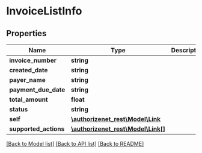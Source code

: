 # InvoiceListInfo

## Properties
Name | Type | Description | Notes
------------ | ------------- | ------------- | -------------
**invoice_number** | **string** |  | 
**created_date** | **string** |  | [optional] 
**payer_name** | **string** |  | 
**payment_due_date** | **string** |  | [optional] 
**total_amount** | **float** |  | 
**status** | **string** |  | [optional] 
**self** | [**\authorizenet_rest\Model\Link**](Link.md) |  | [optional] 
**supported_actions** | [**\authorizenet_rest\Model\Link[]**](Link.md) |  | [optional] 

[[Back to Model list]](../README.md#documentation-for-models) [[Back to API list]](../README.md#documentation-for-api-endpoints) [[Back to README]](../README.md)


